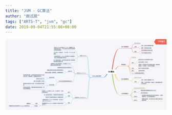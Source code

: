 ```yaml
---
title: "JVM - GC算法"
author: "颇忒脱"
tags: ["ARTS-T", "jvm", "gc"]
date: 2019-09-04T21:55:08+08:00
---
```


<!--more-->

<img src="gc-algos.png" style="zoom:50%" />

